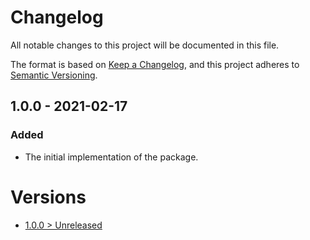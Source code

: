 # Changelog
All notable changes to this project will be documented in this file.

The format is based on [Keep a Changelog](https://keepachangelog.com/en/1.0.0/),
and this project adheres to [Semantic Versioning](https://semver.org/spec/v2.0.0.html).

## 1.0.0 - 2021-02-17

### Added
- The initial implementation of the package.

# Versions
- [1.0.0 > Unreleased](https://github.com/grizz-it/info/compare/1.0.0...HEAD)